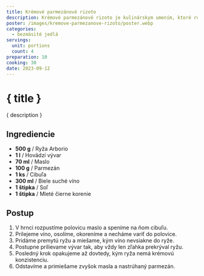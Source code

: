 ```yaml
---
title: Krémové parmezánové rizoto
description: Krémové parmezánové rizoto je kulinárskym umením, ktoré rozvíri vaše chuťové buňky.
poster: /images/kremove-parmezanove-rizoto/poster.webp
categories:
  - bezmäsité jedlá
servings:
  unit: portions
  count: 4
preparation: 10
cooking: 30
date: 2023-09-12
---
```


# { title }

{ description }

## Ingrediencie

- **500 g** / Ryža Arborio
- **1 l** / Hovädzí vývar
- **70 ml** / Maslo
- **100 g** / Parmezán
- **1 ks** / Cibuľa
- **300 ml** / Biele suché víno
- **1 štipka** / Soľ
- **1 štipka** / Mleté čierne korenie

## Postup

1. V hrnci rozpustíme polovicu maslo a speníme na ňom cibuľu.
2. Prilejeme víno, osolíme, okoreníme a necháme variť do polovice.
3. Pridáme premytú ryžu a miešame, kým víno nevsiakne do ryže.
4. Postupne prilievame vývar tak, aby vždy len zľahka prekrýval ryžu.
5. Posledný krok opakujeme až dovtedy, kým ryža nemá krémovú konzistenciu.
6. Odstavíme a primiešame zvyšok masla a nastrúhaný parmezán.
